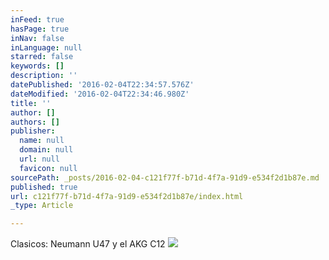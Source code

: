 ```yaml
---
inFeed: true
hasPage: true
inNav: false
inLanguage: null
starred: false
keywords: []
description: ''
datePublished: '2016-02-04T22:34:57.576Z'
dateModified: '2016-02-04T22:34:46.980Z'
title: ''
author: []
authors: []
publisher:
  name: null
  domain: null
  url: null
  favicon: null
sourcePath: _posts/2016-02-04-c121f77f-b71d-4f7a-91d9-e534f2d1b87e.md
published: true
url: c121f77f-b71d-4f7a-91d9-e534f2d1b87e/index.html
_type: Article

---
```

Clasicos: Neumann U47 y el AKG C12
![](https://the-grid-user-content.s3-us-west-2.amazonaws.com/3b494ebe-6ba9-44ff-b1f4-2ad25dc535e5.JPG)